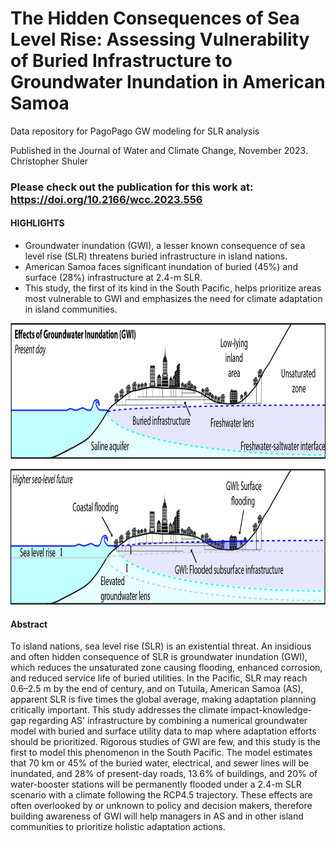 # The Hidden Consequences of Sea Level Rise: Assessing Vulnerability of Buried Infrastructure to Groundwater Inundation in American Samoa

Data repository for PagoPago GW modeling for SLR analysis

Published in the Journal of Water and Climate Change, November 2023. Christopher Shuler

### Please check out the publication for this work at:  https://doi.org/10.2166/wcc.2023.556


#### HIGHLIGHTS
- Groundwater inundation (GWI), a lesser known consequence of sea level rise (SLR) threatens buried infrastructure in island nations.
- American Samoa faces significant inundation of buried (45%) and surface (28%) infrastructure at 2.4-m SLR.
- This study, the first of its kind in the South Pacific, helps prioritize areas most vulnerable to GWI and emphasizes the need for climate adaptation in island communities.

<p align="center">
  <img width="900" height="450" src=Figures/Fig01/GWI_Fig1_1.jpg>
</p>



#### Abstract 
To island nations, sea level rise (SLR) is an existential threat. An insidious and often hidden consequence of SLR is groundwater inundation (GWI), which reduces the unsaturated zone causing flooding, enhanced corrosion, and reduced service life of buried utilities. In the Pacific, SLR may reach 0.6–2.5 m by the end of century, and on Tutuila, American Samoa (AS), apparent SLR is five times the global average, making adaptation planning critically important. This study addresses the climate impact-knowledge-gap regarding AS' infrastructure by combining a numerical groundwater model with buried and surface utility data to map where adaptation efforts should be prioritized. Rigorous studies of GWI are few, and this study is the first to model this phenomenon in the South Pacific. The model estimates that 70 km or 45% of the buried water, electrical, and sewer lines will be inundated, and 28% of present-day roads, 13.6% of buildings, and 20% of water-booster stations will be permanently flooded under a 2.4-m SLR scenario with a climate following the RCP4.5 trajectory. These effects are often overlooked by or unknown to policy and decision makers, therefore building awareness of GWI will help managers in AS and in other island communities to prioritize holistic adaptation actions.
